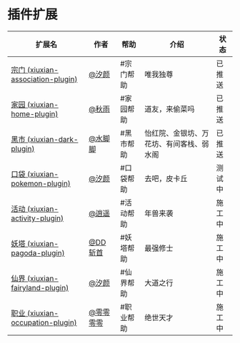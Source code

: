 # 插件扩展

扩展名  | 作者  | 帮助 | 介绍 | 状态
------------- | -------------  | -------------  | ------------- | -------------
| [宗门 (xiuxian-association-plugin)](https://gitee.com/mg1105194437/xiuxian-association-pluging) | [@汐颜    ](https://gitee.com/mg1105194437)  | #宗门帮助 |  唯我独尊 | 已推送 | 
| [家园 (xiuxian-home-plugin)](https://gitee.com/mmmmmddddd/xiuxian-home-plugin) | [@秋雨    ](https://gitee.com/mmmmmddddd) | #家园帮助 |  道友，来偷菜吗 | 已推送 |
| [黑市 (xiuxian-dark-plugin)](https://gitee.com/waterfeet/xiuxian-yihongyuan-plugin) | [@水脚脚](https://gitee.com/waterfeet) | #黑市帮助 | 怡红院、金银坊、万花坊、有间客栈、弱水阁 | 已推送 |
| [口袋 (xiuxian-pokemon-plugin)](https://gitee.com/mg1105194437/xiuxian-pokemon-plugin) | [@汐颜](https://gitee.com/mg1105194437) | #口袋帮助 | 去吧，皮卡丘 | 测试中 |  
| [活动 (xiuxian-activity-plugin)]() | [@逍遥]() | #活动帮助 | 年兽来袭 | 施工中 |  
| [妖塔 (xiuxian-pagoda-plugin)]() | [ @DD斩首]() | #妖塔帮助 | 最强修士 | 施工中 |  
| [仙界 (xiuxian-fairyland-plugin)](https://gitee.com/mg1105194437/xiuxian-fairyland-plugin) | [@汐颜]() | #仙界帮助 | 大道之行 |  施工中 |  
| [职业 (xiuxian-occupation-plugin)]() | [@零零零零]() | #职业帮助 | 绝世天才 |  施工中 |  